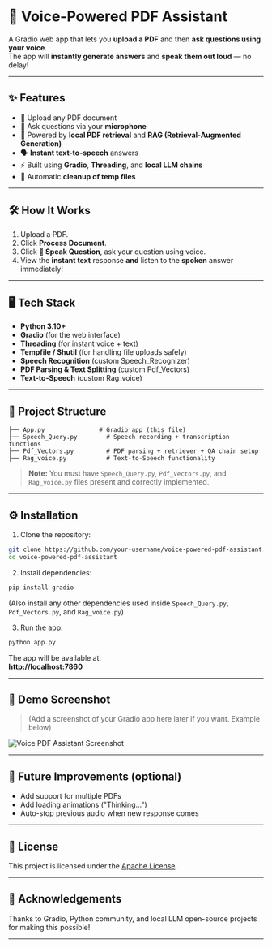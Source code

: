 # 🎤 Voice-Powered PDF Assistant

A Gradio web app that lets you **upload a PDF** and then **ask questions using your voice**.  
The app will **instantly generate answers** and **speak them out loud** — no delay!

---

## ✨ Features

- 📄 Upload any PDF document
- 🎤 Ask questions via your **microphone**
- 🤖 Powered by **local PDF retrieval** and **RAG (Retrieval-Augmented Generation)**
- 🗣️ **Instant text-to-speech** answers
- ⚡ Built using **Gradio**, **Threading**, and **local LLM chains**
- 🧹 Automatic **cleanup of temp files**

---

## 🛠 How It Works

1. Upload a PDF.
2. Click **Process Document**.
3. Click **🎤 Speak Question**, ask your question using voice.
4. View the **instant text** response **and** listen to the **spoken** answer immediately!

---

## 🖥️ Tech Stack

- **Python 3.10+**
- **Gradio** (for the web interface)
- **Threading** (for instant voice + text)
- **Tempfile / Shutil** (for handling file uploads safely)
- **Speech Recognition** (custom Speech_Recognizer)
- **PDF Parsing & Text Splitting** (custom Pdf_Vectors)
- **Text-to-Speech** (custom Rag_voice)

---

## 📂 Project Structure

```
├── App.py               # Gradio app (this file)
├── Speech_Query.py        # Speech recording + transcription functions
├── Pdf_Vectors.py         # PDF parsing + retriever + QA chain setup
├── Rag_voice.py           # Text-to-Speech functionality
```

> **Note:** You must have `Speech_Query.py`, `Pdf_Vectors.py`, and `Rag_voice.py` files present and correctly implemented.

---

## ⚙️ Installation

1. Clone the repository:

```bash
git clone https://github.com/your-username/voice-powered-pdf-assistant.git
cd voice-powered-pdf-assistant
```

2. Install dependencies:

```bash
pip install gradio
```
(Also install any other dependencies used inside `Speech_Query.py`, `Pdf_Vectors.py`, and `Rag_voice.py`)

3. Run the app:

```bash
python app.py
```

The app will be available at:  
**http://localhost:7860**

---

## 📸 Demo Screenshot

> (Add a screenshot of your Gradio app here later if you want. Example below)

![Voice PDF Assistant Screenshot](demo-screenshot.png)

---

## 💬 Future Improvements (optional)

- Add support for multiple PDFs
- Add loading animations ("Thinking...")
- Auto-stop previous audio when new response comes

---

## 📜 License

This project is licensed under the [Apache License](LICENSE).

---

## 🙌 Acknowledgements

Thanks to Gradio, Python community, and local LLM open-source projects for making this possible!

---
